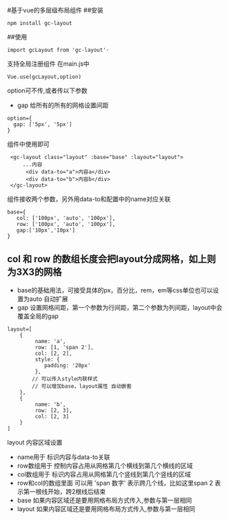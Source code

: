 #基于vue的多层级布局组件
##安装
```
npm install gc-layout
```
##使用
```
import gcLayout from 'gc-layout'·
```
支持全局注册组件
在main.js中
```
Vue.use(gcLayout,option)
```
option可不传,或者传以下参数
+ gap 给所有的所有的网格设置间距
```
option={
  gap: ['5px', '5px']
}
```
组件中使用即可
```
 <gc-layout class="layout" :base="base" :layout="layout">
     ...内容
      <div data-to="a">内容a</div>
      <div data-to="b">内容b</div>
 </gc-layout>
```
组件接收两个参数，另外用data-to和配置中的name对应关联
```
base={
   col: ['100px', 'auto', '100px'],
   row: ['100px', 'auto', '100px'],
   gap:['10px','10px']
}
```
col 和 row 的数组长度会把layout分成网格，如上则为3X3的网格
-----

+ base的基础用法，可接受具体的px，百分比，rem，em等css单位也可以设置为auto 自动扩展
+ gap 设置网格间距，第一个参数为行间距，第二个参数为列间距，layout中会覆盖全局的gap
```
layout=[
    {
         name: 'a',
         row: [1, 'span 2'],
         col: [2, 2],
         style: {
            padding: '20px'
         },
        // 可以传入style内联样式
        // 可以增加base，layout属性 自动嵌套
    },
    {
         name: 'b',
         row: [2, 3],
         col: [2, 3]
    }
]
```
layout 内容区域设置
 + name用于 标识内容与data-to关联
 + row数组用于 控制内容占用从网格第几个横线到第几个横线的区域
 + col数组用于 标识内容占用从网格第几个竖线到第几个竖线的区域
 + row和col的数组里面 可以用 'span 数字' 表示跨几个线，比如这里span 2 表示第一根线开始，跨2根线后结束
 + base 如果内容区域还是要用网格布局方式传入,参数与第一层相同
 + layout 如果内容区域还是要用网格布局方式传入,参数与第一层相同
